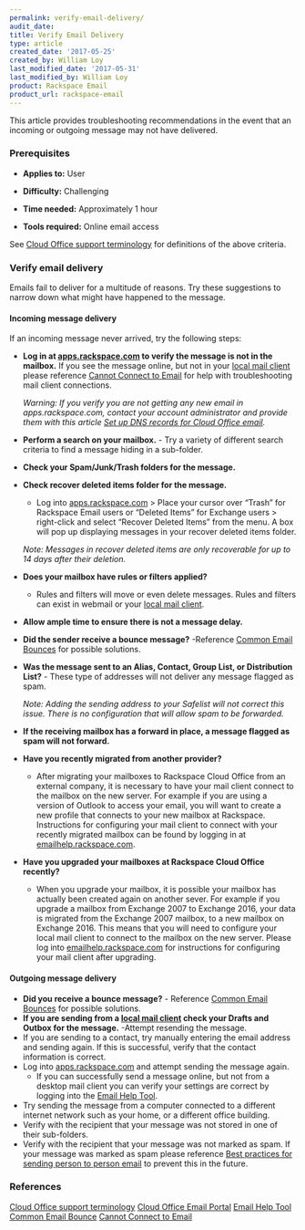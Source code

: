```yaml
---
permalink: verify-email-delivery/
audit_date:
title: Verify Email Delivery
type: article
created_date: '2017-05-25'
created_by: William Loy
last_modified_date: '2017-05-31'
last_modified_by: William Loy
product: Rackspace Email
product_url: rackspace-email
---
```

This article provides troubleshooting recommendations in the event that an incoming or outgoing message may not have delivered.

### Prerequisites
- **Applies to:** User

- **Difficulty:** Challenging

- **Time needed:** Approximately 1 hour

- **Tools required:** Online email access

See [Cloud Office support terminology](/how-to/cloud-office-support-terminology/) for definitions of the above criteria.  


### Verify email delivery

Emails fail to deliver for a multitude of reasons. Try these suggestions to narrow down what might have happened to the message.

#### Incoming message delivery
If an incoming message never arrived, try the following steps:
- **Log in at [apps.rackspace.com](apps.rackspace.com) to verify the message is not in the mailbox.** If you see the message online, but not in your [local mail client](/how-to/cloud-office-support-terminology/#cloud-office-terminology) please reference [Cannot Connect to Email](/how-to/cannot-connect-to-email/) for help with troubleshooting mail client connections.

    *Warning: If you verify you are not getting any new email in apps.rackspace.com, contact your account administrator and provide them with this article [Set up DNS records for Cloud Office email](/how-to/set-up-dns-records-for-cloud-office-email/).*

-	**Perform a search on your mailbox.**  - Try a variety of different search criteria to find a message hiding in a sub-folder.
-	**Check your Spam/Junk/Trash folders for the message.**
-	**Check recover deleted items folder for the message.**

    - Log into [apps.rackspace.com](apps.rackspace.com) > Place your cursor over “Trash” for Rackspace Email users or “Deleted Items” for Exchange users > right-click and select “Recover Deleted Items” from the menu. A box will pop up displaying messages in your recover deleted items folder.

    *Note: Messages in recover deleted items are only recoverable for up to 14 days after their deletion.*

-	**Does your mailbox have rules or filters applied?**
    - Rules and filters will move or even delete messages. Rules and filters can exist in webmail or your [local mail client](/how-to/cloud-office-support-terminology/#cloud-office-terminology).

- **Allow ample time to ensure there is not a message delay.**
-	**Did the sender receive a bounce message?**   -Reference [Common Email Bounces](/how-to/common-email-bounces/) for possible solutions.
-	**Was the message sent to an Alias, Contact, Group List, or Distribution List?**  - These type of addresses will not deliver any message flagged as spam.

    *Note: Adding the sending address to your Safelist will not correct this issue. There is no configuration that will allow spam to be forwarded.*

- **If the receiving mailbox has a forward in place, a message flagged as spam will not forward.**

- **Have you recently migrated from another provider?**

    - After migrating your mailboxes to Rackspace Cloud Office from an external company, it is necessary to have your mail client connect to the mailbox on the new server. For example if you are using a version of Outlook to access your email, you will want to create a new profile that connects to your new mailbox at Rackspace. Instructions for configuring your mail client to connect with your recently migrated mailbox can be found by logging in at [emailhelp.rackspace.com](emailhelp.rackspace.com).

- **Have you upgraded your mailboxes at Rackspace Cloud Office recently?**

    - When you upgrade your mailbox, it is possible your mailbox has actually been created again on another sever. For example if you upgrade a mailbox from Exchange 2007 to Exchange 2016, your data is migrated from the Exchange 2007 mailbox, to a new mailbox on Exchange 2016. This means that you will need to configure your local mail client to connect to the mailbox on the new server. Please log into [emailhelp.rackspace.com](emailhelp.rackspace.com) for instructions for configuring your mail client after upgrading.



#### Outgoing message delivery
-	**Did you receive a bounce message?**  - Reference [Common Email Bounces](/how-to/common-email-bounces/) for possible solutions.
-	**If you are sending from a [local mail client](/how-to/cloud-office-support-terminology/#cloud-office-terminology) check your Drafts and Outbox for the message.**  -Attempt resending the message.
- If you are sending to a contact, try manually entering the email address and sending again. If this is successful, verify that the contact information is correct.
-	Log into [apps.rackspace.com](apps.rackspace.com) and attempt sending the message again.
    - If you can successfully send a message online, but not from a desktop mail client you can verify your settings are correct by logging into the [Email Help Tool](emailhelp.rackspace.com).  
-	Try sending the message from a computer connected to a different internet network such as your home, or a different office building.
-	Verify with the recipient that your message was not stored in one of their sub-folders.
-	Verify with the recipient that your message was not marked as spam. If your message was marked as spam please reference [Best practices for sending person to person email](/how-to/best-practices-for-sending-person-to-person-email/) to prevent this in the future.




### References

[Cloud Office support terminology](/how-to/cloud-office-support-terminology/)
[Cloud Office Email Portal](apps.rackspace.com)
[Email Help Tool](emailhelp.rackspace.com)
[Common Email Bounce](/how-to/common-email-bounces/)
[Cannot Connect to Email](/how-to/cannot-connect-to-email/)
